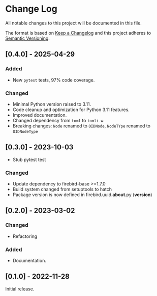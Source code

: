 # Change Log
All notable changes to this project will be documented in this file.

The format is based on [Keep a Changelog](http://keepachangelog.com/)
and this project adheres to [Semantic Versioning](http://semver.org/).

## [0.4.0] - 2025-04-29

### Added

- New `pytest` tests, 97% code coverage.

### Changed

- Minimal Python version raised to 3.11.
- Code cleanup and optimization for Python 3.11 features.
- Improved documentation.
- Changed dependency from `toml` to `tomli-w`.
- Breaking changes: `Node` renamed to `OIDNode`, `NodeTYpe` renamed to `OIDNodeType`

## [0.3.0] - 2023-10-03


- Stub pytest test

### Changed

- Update dependency to firebird-base >=1.7.0
- Build system changed from setuptools to hatch
- Package version is now defined in firebird.uuid.__about__.py (__version__)

## [0.2.0] - 2023-03-02

### Changed

- Refactoring

### Added

- Documentation.

## [0.1.0] - 2022-11-28

Initial release.

